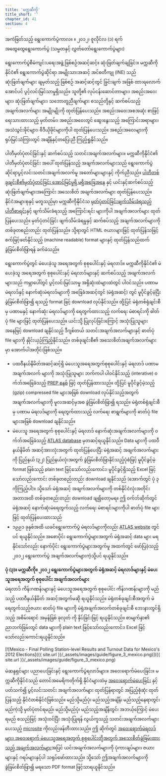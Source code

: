 ```yaml
---
title: 'မက္ကဆီကို'
title_short: ''
chapter_id: 41
section: 4
---
```


အကဲဖြတ်သည့် ရွေးကောက်ပွဲကာလ။ ။ ၂၀၁၂၊ ဇူလိုင်လ (၁) ရက် အထွေထွေရွေးကောက်ပွဲ (သမ္မတနှင့် လွှတ်တော်ရွေးကောက်ပွဲများ)

ရွေးကောက်ပွဲစီမံကျင်းပရေးအဖွဲ့ ဖြစ်စဉ်အဆင့်ဆင့်။ ဆုံးဖြတ်ချက်ချခြင်း။ မက္ကဆီကိုနိုင်ငံ၏ ရွေးကောက်ပွဲဆိုင်ရာ အမျိုးသားအဆင့် အင်စတီကျု (INE) သည် ဆုံးဖြတ်ချက်များ ချမှတ်သည့် ဖြစ်စဉ် အဆင့်ဆင့်တွင် ခြွင်းချက် အဖြစ် ထားရလောက်အောင်ပင် ပွင့်လင်းမြင်သာမှုရှိသည်။ သူတို့၏ လုပ်ငန်းဆောင်တာများ၊ အစည်းအဝေးများ၊ ဆုံးဖြတ်ချက်များ၊ သဘောတူညီချက်များ စသည်တို့နှင့် ဆက်စပ်သည့် အချက်အလက်များ အမျိုးမျိုးကို ထုတ်ပြန်ပေးသည်။ အစည်းအဝေးအစအဆုံး စာဖြင့် ရေးသားထားသည့် မှတ်တမ်း၊ အစည်းအဝေးတွင် ဆွေးနွေးသည့် အကြောင်းအရာများ၊ အသံသွင်းဖိုင်များ၊ ဗီဒီယိုဖိုင်များကိုပါ ထုတ်ပြန်ပေးသည်။ အစည်းအဝေးများကို ရုပ်မြင်သံကြားတွင် အချိန်နှင့်တပြေးညီ ကြည့်ရှုနိုင်သည်။

ပါတီမှတ်ပုံတင်ခြင်းနှင့် ဆက်စပ်သည့် သတင်းအချက်အလက်များ။ မက္ကဆီကိုနိုင်ငံ၏ ပါတီမှတ်ပုံတင်ခြင်း အပေါ် ထုတ်ပြန်သည့် အချက်အလက်များသည် ရွေးကောက်ပွဲဆိုင်ရာပွင့်လင်းသတင်းအချက်အလက်မူ အတော်များများနှင့် ကိုက်ညီသည်။ [ပါတီတစ်ခုချင်းစီ၏မှတ်ပုံတင်ခြင်း အောင်မြင်မှုရှိ မရှိအခြေအနေ](http://www.ine.mx/archivos3/portal/historico/contenido/Partidos_politicos_en_formacion/) နှင့် ယင်းနှင့်ဆက်စပ်သည့် ဆုံးဖြတ်ချက်များအကြောင်း အသေးစိတ် အချက်အလက်များ ထုတ်ပြန်ပေးသည်။ နိုင်ငံအများစုနှင့် မတူသည်မှာ မက္ကဆီကိုနိုင်ငံသ [မှတ်ပုံတင်ခြင်းဖျက်သိမ်းခံရသည့် ပါတီစာရင်း](http://www.ine.mx/archivos3/portal/historico/contenido/Historico_sobre_perdida_de_registro/)နှင့် ဖျက်သိမ်းခံရသည့် အကြောင်းရင်း များကိုပါ အချက်အလက်များ ထုတ်ပြန်ပေးသည်။ မှတ်ပုံတင်ခြင်း ဖျက်သိမ်းခံရမှုနှင့် ဆက်စပ်သည့် အချက်အလက်များကို တစ်ခုတစည်းတည်း ထုတ်ပြန်သည်။ သို့ရာတွင် HTML ဇယားများဖြင့် ထုတ်ပြန်သဖြင့် စက်ဖြင့်ဖတ်နိုင်သည့် (machine readable) format များနှင့် ထုတ်ပြန်သည်ထက် ခွဲခြမ်းစိတ်ဖြာရန် ခက်ခဲသည်။

ရွေးကောက်ပွဲတွင် မဲပေးခဲ့သူ အရေအတွက် စုစုပေါင်းနှင့် မဲရလာဒ်။ မက္ကဆီကိုနိုင်ငံ၏ မဲပေးခဲ့သူ အရေအတွက် စုစုပေါင်းနှင့် မဲရလာဒ်များနှင့် ဆက်စပ်သည့် အချက်အလက်များသည် ကမ္ဘာပေါ်တွင် ပွင့်လင်းမြင်သာမှု အရှိဆုံးထဲများထဲတွင် ပါဝင်သည်။ ပဏာမ မဲရလဒ်နှင့် နောက်ဆုံးမဲရလဒ်များကို အခြေခံအဆင့်တွင် (မဲရုံအဆင့်) တွင် မူပိုင်ခွင့်မဲ့ပြီး ခွဲခြမ်းစိတ်ဖြာ၍ ရသည့် format ဖြင့် download လုပ်နိုင်သည်။ ထို့ပြင် မဲရုံတစ်ရုံချင်းစီမှ ပဏာမနှင့် နောက်ဆုံး မဲရလဒ်များကို ရေတွက်ထားသည့် လက်ရေး မဲစာရင်းကို ဓါတ်ပုံ file များဖြင့် ထုတ်ပြန်ပေးသည်။ ယင်းသို့ ပြုလုပ်ခြင်းကြောင့် အသုံးပြုသူများအနေဖြင့် download ချနိုင်သည့် ဒီဂျစ်တယ် သတင်းအချက်အလက်များနှင့် ဓာတ်ပုံ file များကို နှိုင်းယှဉ်ကြည့်နိုင်သည်။ တစ်ခုချင်းစီ၏ အသေးစိတ်အချက်အလက်များမှာ အောက်ပါအတိုင်းဖြစ်သည်။

- ပထဝီနယ်နိမိတ်အဆင့်ဆင့်ရှိ မဲပေးသူအရေအတွက်စုစုပေါင်းနှင့် မဲရလာဒ် ပဏာမ အချက်အလက် များကို အသုံးပြုသူများ ဘက်ကပါ ပါဝင်နိုင်သည့် (interative) ဝက်ဘ်အခြေခံသည့် [PREP စနစ်](https://prep2012.ife.org.mx/prep/introduccion.html) ဖြင့် ထုတ်ပြန်ထားသည်။ ထို့ပြင် မူပိုင်ခွင့်မဲ့သည့် (gzip) compressed file များအဖြစ် download လုပ်နိုင်သည့်အတွက် အချက်အလက်များကို မူလအဆင့်မှအစ ခွဲခြမ်းစိတ်ဖြာ၍ ရသည်။ မဲရုံတစ်ရုံချင်းစီမှ ပဏာမ မဲရလဒ်များကို ရေတွက်ထားသည့် လက်ရေး စာရွက်များကို ဓာတ်ပုံ file များအဖြစ် download ချနိုင်သည်။
- မဲပေးသူ အရေအတွက် စုစုပေါင်းနှင့် မဲရလာဒ် နောက်ဆုံးအချက်အလက်များကို ဝက်ဘ်အခြေခံသည့် [ATLAS database](http://siceef.ife.org.mx/pef2012/SICEEF2012.html) မှတဆင့်ရယူနိုင်သည်။ Data များကို ပထဝီနယ်နိမိတ် အဆင့်အားလုံးအတွက် ထုတ်ပြန်ပေးပြီး မဲရုံအဆင့် အချက်အလက်များကို ပြည်နယ် (၃၂) ပြည်နယ်လုံးအတွက် ခွဲခြမ်းစိတ်ဖြာနိုင်သည့်ပုံစံဖြင့် မူပိုင်ခွင့်မဲ့ format ဖြစ်သည့် plain text ဖြင့်သော်လည်းကောင်း၊ မူပိုင်ခွင့်ရှိသည့် Excel ဖြင့်သော်လည်းကောင်း တစ်ခုတစည်းတည်း download ချနိုင်သည် (အောက်တွင် ပုံ ၃ ကိုကြည့်ပါ)။ သို့သော် မဲရုံအဆင့် အချက်အလက်များကို တစ်နိုင်ငံလုံးအတိုင်း အတာအထိ တစ်ခုတစည်းတည်း download ချ၍တော့မရ။ ဤ ဝက်ဘ်ဆိုက်တွင် မဲရုံအဆင့် နောက်ဆုံးမဲရေတွက်သည့် လက်ရေး မဲစာရင်းများကိုပါ ဓာတ်ပုံ file များဖြင့် ထုတ်ပြန်ပေးထားသည်
- ၁၉၉၁ ခုနှစ်အထိ ယခင်ရွေးကောက်ပွဲ မဲရလဒ်များကိုလည်း [ATLAS website](http://siceef.ife.org.mx/pef2012/SICEEF2012.html) တွင်ပင် ရယူနိုင်သည်။ အစောပိုင်း ရွေးကောက်ပွဲများအတွက် မဲရုံအဆင့် data များ မရနိုင်သော်လည်း နောက်ပိုင်း ရွေးကောက်ပွဲများအတွက်မူ အထက်တွင် ဖော်ပြခဲ့သည့် ၂၀၁၂ ရွေးကောက်ပွဲ အချက်အလက်များကဲ့သို့ပင် ရယူနိုင်သည်။

**ပုံ (၃)။ မက္ကဆီကို။ ၂၀၁၂ ရွေးကောက်ပွဲများအတွက် မဲရုံအဆင့် မဲရလာဒ်များနှင့် မဲပေးသူအရေအတွက် စုစုပေါင်း အချက်အလက်များ**  
မဲရလာဒ် ကိန်းဂဏန်းများနှင့် မဲပေးသူအရေအတွက် စုစုပေါင်း ကိန်းဂဏန်းများကို မည်သည့် ပထဝီနယ်နိမိတ် အဆင့်အတွက်မဆို ရယူနိုင်သည်။ မဲရုံတစ်ခုချင်းစီအတွက် မဲရေတွက်သည့်ဇယား ဓာတ်ပုံ file များကို မဲရုံအချက်အလက်တစ်ခုချင်းစီ ဘေးနားတွင်ရှိသည့် အစိမ်းရောင် အမှန်ခြစ် ခုလုတ် ကို နှိပ်ခြင်းဖြင့် ရယူနိုင်သည်။ စာမျက်နှာ၏ ညာဘက်ခြမ်းတွင် data များကို plain text ဖြင့်သော်လည်းကောင်း၊ Excel ဖြင့်သော်လည်းကောင်းရယူနိုင်သည်။

[![Mexico - Final Polling Station-level Results and Turnout Data for Mexico's 2012 Elections]({{ site.url }}/\_assets/images/guide/figure_3_mexico.png)]({{ site.url }}/\_assets/images/guide/figure_3_mexico.png)

မဲဆန္ဒရှင်များ ပညာပေးခြင်းနှင့် ရွေးကောက်ပွဲရလာဒ်များ။ အဝေးရောက်မဲပေးခြင်း။ မက္ကဆီကိုနိုင်ငံသည် တောင်အမေရိကတိုက်ရှိ နိုင်ငံများထဲမှ [အဝေးရောက်မဲပေးခြင်း](http://www.votoextranjero.mx/) နှင့် ပတ်သက်၍ ပွင့်လင်းသတင်း အချက်အလက်များ ထုတ်ပြန်ရာတွင် အပြည့်စုံဆုံး ထုတ်ပြန်သည့် နိုင်ငံတစ်နိုင်ငံဖြစ်သည်။ မည်သို့မည်ပုံ၊ မည်သည့်အချိန်၊ မည်သည့်နေရာတွင်၊ မည်ကဲ့သို့ မှတ်ပုံတင်ရမည်၊ မည်သို့မည်ပုံ၊ မည်သည့်အချိန်တွင်၊ အဘယ့်ကြောင့် မဲပေးရမည် စသည်ဖြင့် အသုံးဝင်ပြီး အသုံးပြုရန် လွယ်ကူသည့် သတင်းအချက်အလက်များ ပေးသည့် [microsite](http://www.votoextranjero.mx/) ကိုလည်းဖန်တီးထားသည်။ ဤ ဆိုက်တွင် [အဝေးရောက်မဲရလဒ်များ၊ အဝေးရောက် မဲပေးသူအရေအတွက် စုစုပေါင်းတို့အတွက် အသေးစိတ်ခွဲခြမ်းထားသည့် အချက်အလက်များ](http://www.votoextranjero.mx/documents/10157/4fe7cd4d-8e67-487a-8b60-26ce0894e874)အပြင် ယင်းအချက်အလက်များကို ပုံကားချပ်များ၊ ဇယားများနှင့် ဂရပ်များနှင့်ပါ သရုပ်ဖော်ထားသည်။ သို့သော် ဤအချက်အလက်များကို ခွဲခြမ်းစိတ်ဖြာ၍ မရသော PDF format ဖြင့်သာရယူနိုင်သည်။
